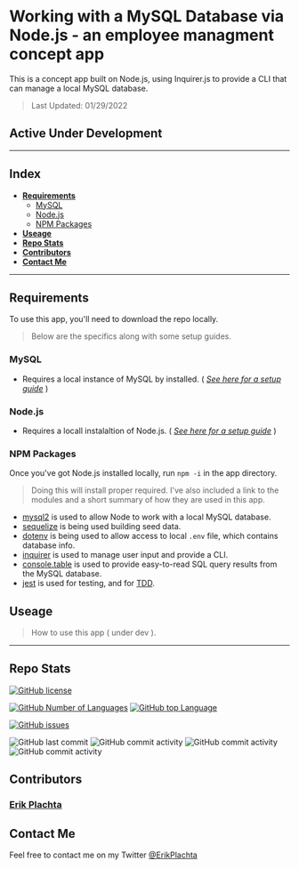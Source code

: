 # Working with a MySQL Database via Node.js - an employee managment concept app

This is a concept app built on Node.js, using Inquirer.js to provide a CLI that 
can manage a local MySQL database.

> Last Updated: 01/29/2022

## Active Under Development

---

## Index

- **[Requirements](#requirements)**
    - [MySQL](#mysql)
    - [Node.js](#node-js)
    - [NPM Packages](#npm-packages)
- **[Useage](#useage)**
- **[Repo Stats](#repo-stats)**
- **[Contributors](#contributors)**
- **[Contact Me](#contact-me)**

---

## Requirements

To use this app, you'll need to download the repo locally. 
> Below are the specifics  along with some setup guides.

### MySQL

- Requires a local instance of MySQL by installed. ( *[See here for a setup guide](https://coding-boot-camp.github.io/full-stack/mysql/mysql-installation-guide)* )

### Node.js

- Requires a locall instalaltion of Node.js. ( *[See here for a setup guide](https://coding-boot-camp.github.io/full-stack/nodejs/how-to-install-nodejs)* )

### NPM Packages

Once you've got Node.js installed locally, run `npm -i` in the app directory.
> Doing this will install proper required. I've also included a link to the
> modules and a short summary of how they are used in this app.

- [mysql2](https://www.npmjs.com/package/mysql2) is used to allow Node to work
with a local MySQL database.
- [sequelize](https://sequelize.org/) is being used building seed data.
- [dotenv]() is being used to allow access to local `.env` file, which contains database info.
- [inquirer](https://www.npmjs.com/package/inquirer) is used to manage user input
and provide a CLI.
- [console.table](https://www.npmjs.com/package/console.table) is used to provide
easy-to-read SQL query results from the MySQL database.
- [jest](https://www.npmjs.com/package/jest) is used for testing, and for [TDD](https://www.guru99.com/test-driven-development.html).


## Useage

> How to use this app ( under dev ).

---

## Repo Stats

[![GitHub license](https://img.shields.io/github/license/ErikPlachta/mysql-node-employee-management-cms)](https://github.com/ErikPlachta/mysql-node-employee-management-cms)

[![GitHub Number of Languages](https://img.shields.io/github/languages/count/ErikPlachta/mysql-node-employee-management-cms)](https://github.com/ErikPlachta/mysql-node-employee-management-cms)
[![GitHub top Language](https://img.shields.io/github/languages/top/ErikPlachta/mysql-node-employee-management-cms)](https://github.com/ErikPlachta/mysql-node-employee-management-cms)

[![GitHub issues](https://img.shields.io/github/issues/ErikPlachta/mysql-node-employee-management-cms)](https://github.com/ErikPlachta/mysql-node-employee-management-cms/issues)

![GitHub last commit](https://img.shields.io/github/last-commit/erikplachta/mysql-node-employee-management-cms)
![GitHub commit activity](https://img.shields.io/github/commit-activity/w/erikplachta/mysql-node-employee-management-cms)
![GitHub commit activity](https://img.shields.io/github/commit-activity/m/erikplachta/mysql-node-employee-management-cms)
![GitHub commit activity](https://img.shields.io/github/commit-activity/y/erikplachta/mysql-node-employee-management-cms)

## Contributors

### [Erik Plachta](www.github.com/erikplachta)

## Contact Me

Feel free to contact me on my Twitter [@ErikPlachta](https://www.twitter.com/erikplachta)
